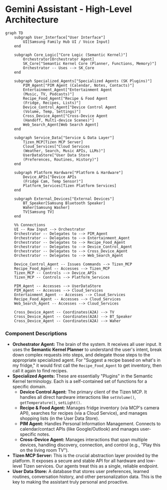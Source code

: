 
# Gemini Assistant - High-Level Architecture

```mermaid
graph TD
    subgraph User_Interface["User Interface"]
        UI[Samsung Family Hub UI / Voice Input]
    end

    subgraph Core_Logic["Core Logic (Semantic Kernel)"]
        Orchestrator[Orchestrator Agent]
        SK_Core["Semantic Kernel Core (Planner, Functions, Memory)"]
        Orchestrator -- Uses --> SK_Core
    end

    subgraph Specialized_Agents["Specialized Agents (SK Plugins)"]
        PIM_Agent["PIM Agent (Calendar, Notes, Contacts)"]
        Entertainment_Agent["Entertainment Agent 
        (Music, TV, Podcasts)"]
        Recipe_Food_Agent["Recipe & Food Agent 
        (Fridge, Recipes, Lists)"]
        Device_Control_Agent["Device Control Agent 
        (Volume, Temp, Settings)"]
        Cross_Device_Agent["Cross-Device Agent 
        (Handoff, Multi-device Scenes)"]
        Web_Search_Agent[Web Search Agent]
    end

    subgraph Service_Data["Service & Data Layer"]
        Tizen_MCP[Tizen MCP Server]
        Cloud_Services["Cloud Services
        (Weather, Search, Music APIs, LLMs)"]
        UserDataStore["User Data Store
        (Preferences, Routines, History)"]
    end

    subgraph Platform_Hardware["Platform & Hardware"]
        Device_APIs["Device APIs 
        (Fridge Cam, Temp Sensor)"]
        Platform_Services[Tizen Platform Services]
    end

    subgraph External_Devices["External Devices"]
        BT_Speaker[Samsung Bluetooth Speaker]
        Waher[Samsung Washer]
        TV[Samsung TV]
    end

    %% Connections
    UI -- Raw Input --> Orchestrator
    Orchestrator -- Delegates to --> PIM_Agent
    Orchestrator -- Delegates to --> Entertainment_Agent
    Orchestrator -- Delegates to --> Recipe_Food_Agent
    Orchestrator -- Delegates to --> Device_Control_Agent
    Orchestrator -- Delegates to --> Cross_Device_Agent
    Orchestrator -- Delegates to --> Web_Search_Agent

    Device_Control_Agent -- Issues Commands --> Tizen_MCP
    Recipe_Food_Agent -- Accesses --> Tizen_MCP
    Tizen_MCP -- Controls --> Device_APIs
    Tizen_MCP -- Controls --> Platform_Services

    PIM_Agent -- Accesses --> UserDataStore
    PIM_Agent -- Accesses --> Cloud_Services
    Entertainment_Agent -- Accesses --> Cloud_Services
    Recipe_Food_Agent -- Accesses --> Cloud_Services
    Web_Search_Agent -- Accesses --> Cloud_Services

    Cross_Device_Agent -- Coordinates(A2A) --> TV
    Cross_Device_Agent -- Coordinates(A2A) --> BT_Speaker
    Cross_Device_Agent -- Coordinates(A2A) --> Waher
```

### Component Descriptions

*   **Orchestrator Agent:** The brain of the system. It receives all user input. It uses the **Semantic Kernel Planner** to understand the user's intent, break down complex requests into steps, and delegate those steps to the appropriate specialized agent. For "Suggest a recipe based on what's in my fridge," it would first call the `Recipe_Food_Agent` to get inventory, then call it again to find recipes.
*   **Specialized Agents:** These are essentially "Plugins" in the Semantic Kernel terminology. Each is a self-contained set of functions for a specific domain.
    *   **Device Control Agent:** The primary client of the Tizen MCP. It handles all direct hardware interactions like `setVolume()`, `getTemperature()`, `setLight()`.
    *   **Recipe & Food Agent:** Manages fridge inventory (via MCP's camera API), searches for recipes (via a Cloud Service), and manages shopping lists (in the User Data Store).
    *   **PIM Agent:** Handles Personal Information Management. Connects to calendar/contact APIs (like Google/Outlook) and manages user-specific notes.
    *   **Cross-Device Agent:** Manages interactions that span multiple devices, handling discovery, connection, and control (e.g., "Play this on the living room TV").
*   **Tizen MCP Server:** This is the crucial abstraction layer provided by the platform. It exposes a secure and stable API for all hardware and low-level Tizen services. Our agents treat this as a single, reliable endpoint.
*   **User Data Store:** A database that stores user preferences, learned routines, conversation history, and other personalization data. This is the key to making the assistant truly personal and proactive.

